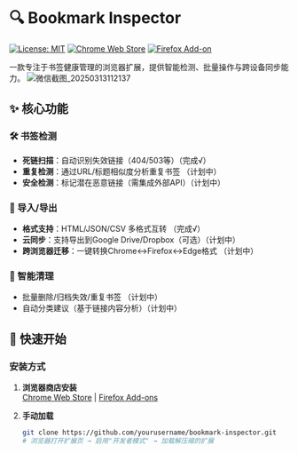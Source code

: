 # 🔍 Bookmark Inspector 

[![License: MIT](https://img.shields.io/badge/License-MIT-blue.svg)](https://opensource.org/licenses/MIT)
[![Chrome Web Store](https://img.shields.io/chrome-web-store/v/your-extension-id?label=Chrome%20Store)](https://chrome.google.com/webstore/detail/your-extension-id)
[![Firefox Add-on](https://img.shields.io/amo/v/your-extension-id?label=Firefox%20Add-on)](https://addons.mozilla.org/addon/your-extension-id)

一款专注于书签健康管理的浏览器扩展，提供智能检测、批量操作与跨设备同步能力。
![微信截图_20250313112137](https://github.com/user-attachments/assets/03b44429-e2ec-4000-b355-08adaf6616cc)

## ✨ 核心功能

### 🛠️ 书签检测
- **死链扫描**：自动识别失效链接（404/503等）（完成√）
- **重复检测**：通过URL/标题相似度分析重复书签 （计划中）
- **安全检测**：标记潜在恶意链接（需集成外部API）（计划中）

### 🔄 导入/导出
- **格式支持**：HTML/JSON/CSV 多格式互转 （完成√）
- **云同步**：支持导出到Google Drive/Dropbox（可选）（计划中）
- **跨浏览器迁移**：一键转换Chrome↔Firefox↔Edge格式 （计划中）

### 🧹 智能清理
- 批量删除/归档失效/重复书签 （计划中）
- 自动分类建议（基于链接内容分析）（计划中）

## 🚀 快速开始

### 安装方式
1. **浏览器商店安装**  
   [Chrome Web Store](https://...) | [Firefox Add-ons](https://...)

2. **手动加载**  
   ```bash
   git clone https://github.com/yourusername/bookmark-inspector.git
   # 浏览器打开扩展页 → 启用"开发者模式" → 加载解压缩的扩展
